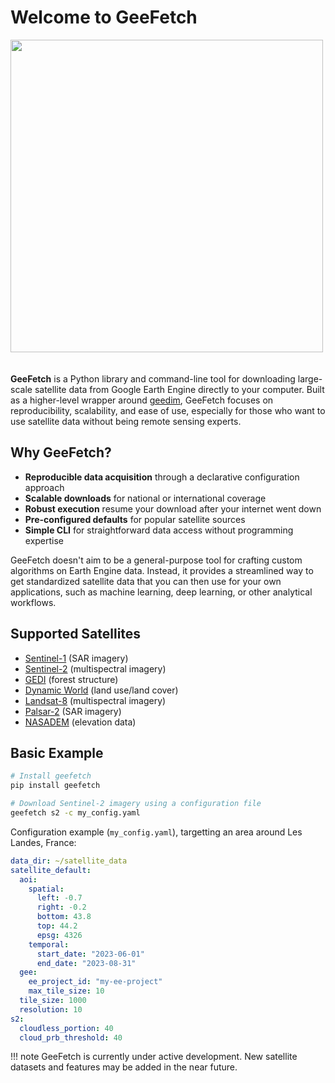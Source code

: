 # Welcome to GeeFetch

<img src="assets/logo-horizontal-750px.png" width="500" style="margin-bottom: 20px"/>

**GeeFetch** is a Python library and command-line tool for downloading large-scale satellite data from Google Earth Engine directly to your computer. Built as a higher-level wrapper around [geedim](https://geedim.readthedocs.io/en/latest/), GeeFetch focuses on reproducibility, scalability, and ease of use, especially for those who want to use satellite data without being remote sensing experts.

## Why GeeFetch?

- **Reproducible data acquisition** through a declarative configuration approach
- **Scalable downloads** for national or international coverage
- **Robust execution** resume your download after your internet went down
- **Pre-configured defaults** for popular satellite sources
- **Simple CLI** for straightforward data access without programming expertise

GeeFetch doesn't aim to be a general-purpose tool for crafting custom algorithms on Earth Engine data. Instead, it provides a streamlined way to get standardized satellite data that you can then use for your own applications, such as machine learning, deep learning, or other analytical workflows.

## Supported Satellites

- [Sentinel-1](https://developers.google.com/earth-engine/datasets/catalog/COPERNICUS_S1_GRD) (SAR imagery)
- [Sentinel-2](https://developers.google.com/earth-engine/datasets/catalog/sentinel-2) (multispectral imagery)
- [GEDI](https://developers.google.com/earth-engine/datasets/catalog/LARSE_GEDI_GEDI02_A_002_MONTHLY) (forest structure)
- [Dynamic World](https://developers.google.com/earth-engine/datasets/catalog/GOOGLE_DYNAMICWORLD_V1) (land use/land cover)
- [Landsat-8](https://developers.google.com/earth-engine/datasets/catalog/LANDSAT_LC08_C02_T2_L2) (multispectral imagery)
- [Palsar-2](https://developers.google.com/earth-engine/datasets/catalog/JAXA_ALOS_PALSAR-2_Level2_2_ScanSAR) (SAR imagery)
- [NASADEM](https://developers.google.com/earth-engine/datasets/catalog/NASA_NASADEM_HGT_001) (elevation data)

## Basic Example

```bash
# Install geefetch
pip install geefetch

# Download Sentinel-2 imagery using a configuration file
geefetch s2 -c my_config.yaml
```

Configuration example (`my_config.yaml`), targetting an area around Les Landes, France:

```yaml
data_dir: ~/satellite_data
satellite_default:
  aoi:
    spatial:
      left: -0.7
      right: -0.2
      bottom: 43.8
      top: 44.2
      epsg: 4326
    temporal:
      start_date: "2023-06-01"
      end_date: "2023-08-31"
  gee:
    ee_project_id: "my-ee-project"
    max_tile_size: 10
  tile_size: 1000
  resolution: 10
s2:
  cloudless_portion: 40
  cloud_prb_threshold: 40
```

!!! note
    GeeFetch is currently under active development. New satellite datasets and features may be added in the near future.
